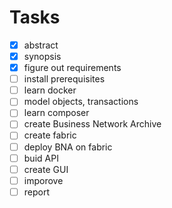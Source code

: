# Tasks
- [x] abstract
- [x] synopsis
- [x] figure out requirements
- [ ] install prerequisites
- [ ] learn docker
- [ ] model objects, transactions
- [ ] learn composer
- [ ] create Business Network Archive
- [ ] create fabric 
- [ ] deploy BNA on fabric
- [ ] buid API
- [ ] create GUI
- [ ] imporove 
- [ ] report
